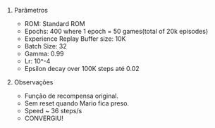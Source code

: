 1. Parâmetros
   - ROM: Standard ROM
   - Epochs: 400 where 1 epoch = 50 games(total of 20k episodes)
   - Experience Replay Buffer size: 10K
   - Batch Size: 32
   - Gamma: 0.99
   - Lr: 10^-4
   - Epsilon decay over 100K steps até 0.02

2. Observações
   - Função de recompensa original.
   - Sem reset quando Mario fica preso.
   - Speed ~ 36 steps/s
   - CONVERGIU!

